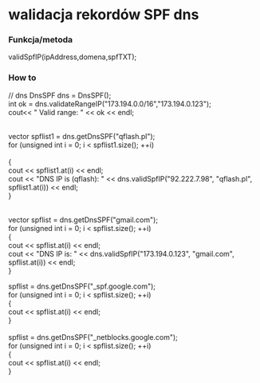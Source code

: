 # walidacja rekordów SPF dns

### Funkcja/metoda 
validSpfIP(ipAddress,domena,spfTXT);

### How to

// dns
DnsSPF dns = DnsSPF(); <br>
int ok = dns.validateRangeIP("173.194.0.0/16","173.194.0.123");<br>
cout<< " Valid range: " << ok << endl;<br><br>

vector<string> spflist1 = dns.getDnsSPF("qflash.pl");<br>
for (unsigned int i = 0; i < spflist1.size(); ++i)<br><br>
{<br>
  cout << spflist1.at(i) << endl;<br>
  cout << "DNS IP is (qflash): " << dns.validSpfIP("92.222.7.98", "qflash.pl", spflist1.at(i)) << endl;<br>
}<br><br>

vector<string> spflist = dns.getDnsSPF("gmail.com");<br>
for (unsigned int i = 0; i < spflist.size(); ++i)<br>
{<br>
  cout << spflist.at(i) << endl;<br>
  cout << "DNS IP is: " << dns.validSpfIP("173.194.0.123", "gmail.com", spflist.at(i)) << endl;<br>
}<br>

spflist = dns.getDnsSPF("_spf.google.com");<br>
for (unsigned int i = 0; i < spflist.size(); ++i)<br>
{<br>
  cout << spflist.at(i) << endl;<br>
}<br>
<br>
spflist = dns.getDnsSPF("_netblocks.google.com");<br>
for (unsigned int i = 0; i < spflist.size(); ++i)<br>
{<br>
  cout << spflist.at(i) << endl;<br>
}<br>
